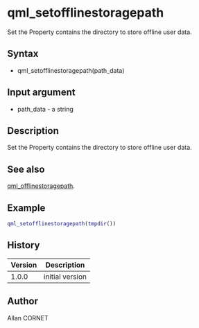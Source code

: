 # qml_setofflinestoragepath

Set the Property contains the directory to store offline user data.

## Syntax

- qml_setofflinestoragepath(path_data)

## Input argument

- path_data - a string

## Description

  <p>Set the Property contains the directory to store offline user data.</p>

## See also

[qml_offlinestoragepath](qml_offlinestoragepath.html).

## Example

```matlab
qml_setofflinestoragepath(tmpdir())
```

## History

| Version | Description     |
| ------- | --------------- |
| 1.0.0   | initial version |

## Author

Allan CORNET
